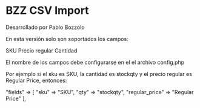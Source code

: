 # BZZ CSV Import

Desarrollado por
Pablo Bozzolo <boctulus>

En esta versión solo son soportados los campos:

SKU
Precio regular
Cantidad

El nombre de los campos debe configurarse en el el archivo config.php

Por ejemplo si el sku es SKU, la cantidad es stockqty y el precio regular es Regular Price, entonces:

"fields" => [
    "sku" => "SKU",
    "qty" => "stockqty",
    "regular_price" => "Regular Price"
],